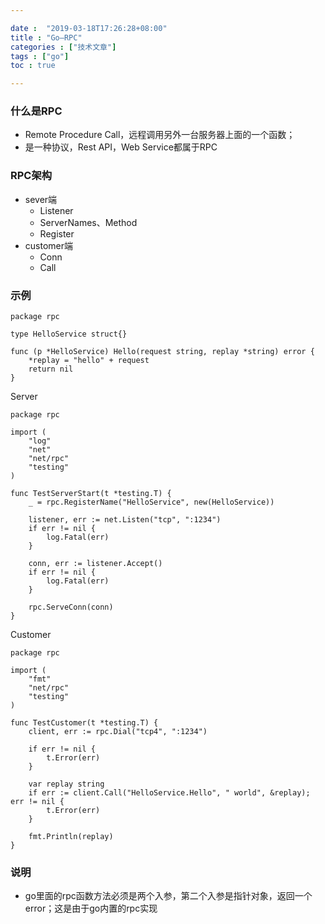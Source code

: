 ```yaml
---

date :  "2019-03-18T17:26:28+08:00" 
title : "Go—RPC" 
categories : ["技术文章"] 
tags : ["go"] 
toc : true

---
```


### 什么是RPC

- Remote Procedure Call，远程调用另外一台服务器上面的一个函数；
- 是一种协议，Rest API，Web Service都属于RPC

### RPC架构

- sever端
  - Listener
  - ServerNames、Method
  - Register
- customer端
  - Conn
  - Call

### 示例

```
package rpc

type HelloService struct{}

func (p *HelloService) Hello(request string, replay *string) error {
	*replay = "hello" + request
	return nil
}

```

Server

```
package rpc

import (
	"log"
	"net"
	"net/rpc"
	"testing"
)

func TestServerStart(t *testing.T) {
	_ = rpc.RegisterName("HelloService", new(HelloService))

	listener, err := net.Listen("tcp", ":1234")
	if err != nil {
		log.Fatal(err)
	}

	conn, err := listener.Accept()
	if err != nil {
		log.Fatal(err)
	}

	rpc.ServeConn(conn)
}

```

Customer

```
package rpc

import (
	"fmt"
	"net/rpc"
	"testing"
)

func TestCustomer(t *testing.T) {
	client, err := rpc.Dial("tcp4", ":1234")

	if err != nil {
		t.Error(err)
	}

	var replay string
	if err := client.Call("HelloService.Hello", " world", &replay); err != nil {
		t.Error(err)
	}

	fmt.Println(replay)
}

```

### 说明

- go里面的rpc函数方法必须是两个入参，第二个入参是指针对象，返回一个error；这是由于go内置的rpc实现